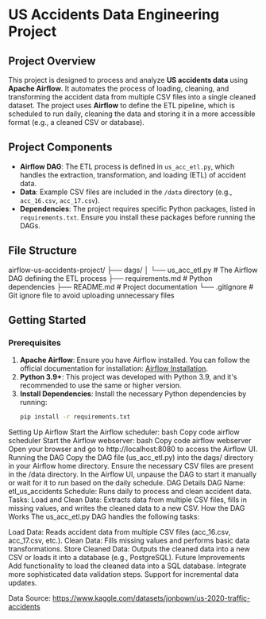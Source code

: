 # US Accidents Data Engineering Project

## Project Overview
This project is designed to process and analyze **US accidents data** using **Apache Airflow**. It automates the process of loading, cleaning, and transforming the accident data from multiple CSV files into a single cleaned dataset. The project uses **Airflow** to define the ETL pipeline, which is scheduled to run daily, cleaning the data and storing it in a more accessible format (e.g., a cleaned CSV or database).

## Project Components
- **Airflow DAG**: The ETL process is defined in `us_acc_etl.py`, which handles the extraction, transformation, and loading (ETL) of accident data.
- **Data**: Example CSV files are included in the `/data` directory (e.g., `acc_16.csv`, `acc_17.csv`).
- **Dependencies**: The project requires specific Python packages, listed in `requirements.txt`. Ensure you install these packages before running the DAGs.

## File Structure

airflow-us-accidents-project/ 
├── dags/
│ └── us_acc_etl.py # The Airflow DAG defining the ETL process 
├── requirements.md # Python dependencies 
├── README.md # Project documentation 
└── .gitignore # Git ignore file to avoid uploading unnecessary files


## Getting Started

### Prerequisites
1. **Apache Airflow**: Ensure you have Airflow installed. You can follow the official documentation for installation: [Airflow Installation](https://airflow.apache.org/docs/apache-airflow/stable/installation/index.html).
2. **Python 3.9+**: This project was developed with Python 3.9, and it's recommended to use the same or higher version.
3. **Install Dependencies**: Install the necessary Python dependencies by running:
   ```bash
   pip install -r requirements.txt

Setting Up Airflow
Start the Airflow scheduler:
bash
Copy code
airflow scheduler
Start the Airflow webserver:
bash
Copy code
airflow webserver
Open your browser and go to http://localhost:8080 to access the Airflow UI.
Running the DAG
Copy the DAG file (us_acc_etl.py) into the dags/ directory in your Airflow home directory.
Ensure the necessary CSV files are present in the /data directory.
In the Airflow UI, unpause the DAG to start it manually or wait for it to run based on the daily schedule.
DAG Details
DAG Name: etl_us_accidents
Schedule: Runs daily to process and clean accident data.
Tasks:
Load and Clean Data: Extracts data from multiple CSV files, fills in missing values, and writes the cleaned data to a new CSV.
How the DAG Works
The us_acc_etl.py DAG handles the following tasks:

Load Data: Reads accident data from multiple CSV files (acc_16.csv, acc_17.csv, etc.).
Clean Data: Fills missing values and performs basic data transformations.
Store Cleaned Data: Outputs the cleaned data into a new CSV or loads it into a database (e.g., PostgreSQL).
Future Improvements
Add functionality to load the cleaned data into a SQL database.
Integrate more sophisticated data validation steps.
Support for incremental data updates.

Data Source: https://www.kaggle.com/datasets/jonbown/us-2020-traffic-accidents